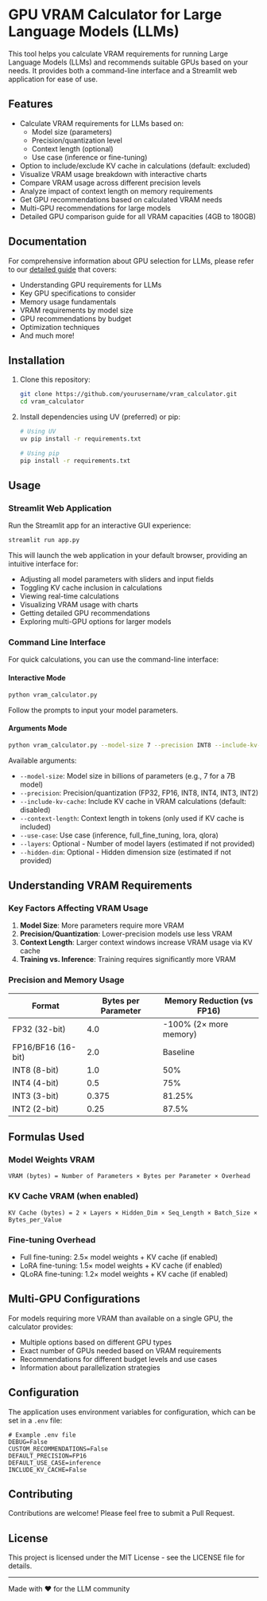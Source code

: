 # GPU VRAM Calculator for Large Language Models (LLMs)

This tool helps you calculate VRAM requirements for running Large Language Models (LLMs) and recommends suitable GPUs based on your needs. It provides both a command-line interface and a Streamlit web application for ease of use.

## Features

- Calculate VRAM requirements for LLMs based on:
  - Model size (parameters)
  - Precision/quantization level
  - Context length (optional)
  - Use case (inference or fine-tuning)
- Option to include/exclude KV cache in calculations (default: excluded)
- Visualize VRAM usage breakdown with interactive charts
- Compare VRAM usage across different precision levels
- Analyze impact of context length on memory requirements
- Get GPU recommendations based on calculated VRAM needs
- Multi-GPU recommendations for large models
- Detailed GPU comparison guide for all VRAM capacities (4GB to 180GB)

## Documentation

For comprehensive information about GPU selection for LLMs, please refer to our [detailed guide](doc.md) that covers:
- Understanding GPU requirements for LLMs
- Key GPU specifications to consider
- Memory usage fundamentals
- VRAM requirements by model size
- GPU recommendations by budget
- Optimization techniques
- And much more!

## Installation

1. Clone this repository:
   ```bash
   git clone https://github.com/yourusername/vram_calculator.git
   cd vram_calculator
   ```

2. Install dependencies using UV (preferred) or pip:
   ```bash
   # Using UV
   uv pip install -r requirements.txt
   
   # Using pip
   pip install -r requirements.txt
   ```

## Usage

### Streamlit Web Application

Run the Streamlit app for an interactive GUI experience:

```bash
streamlit run app.py
```

This will launch the web application in your default browser, providing an intuitive interface for:
- Adjusting all model parameters with sliders and input fields
- Toggling KV cache inclusion in calculations
- Viewing real-time calculations
- Visualizing VRAM usage with charts
- Getting detailed GPU recommendations
- Exploring multi-GPU options for larger models

### Command Line Interface

For quick calculations, you can use the command-line interface:

#### Interactive Mode

```bash
python vram_calculator.py
```

Follow the prompts to input your model parameters.

#### Arguments Mode

```bash
python vram_calculator.py --model-size 7 --precision INT8 --include-kv-cache --context-length 4096 --use-case inference
```

Available arguments:
- `--model-size`: Model size in billions of parameters (e.g., 7 for a 7B model)
- `--precision`: Precision/quantization (FP32, FP16, INT8, INT4, INT3, INT2)
- `--include-kv-cache`: Include KV cache in VRAM calculations (default: disabled)
- `--context-length`: Context length in tokens (only used if KV cache is included)
- `--use-case`: Use case (inference, full_fine_tuning, lora, qlora)
- `--layers`: Optional - Number of model layers (estimated if not provided)
- `--hidden-dim`: Optional - Hidden dimension size (estimated if not provided)

## Understanding VRAM Requirements

### Key Factors Affecting VRAM Usage

1. **Model Size**: More parameters require more VRAM
2. **Precision/Quantization**: Lower-precision models use less VRAM
3. **Context Length**: Larger context windows increase VRAM usage via KV cache
4. **Training vs. Inference**: Training requires significantly more VRAM

### Precision and Memory Usage

| Format | Bytes per Parameter | Memory Reduction (vs FP16) |
|--------|---------------------|----------------------------|
| FP32 (32-bit) | 4.0 | -100% (2× more memory) |
| FP16/BF16 (16-bit) | 2.0 | Baseline |
| INT8 (8-bit) | 1.0 | 50% |
| INT4 (4-bit) | 0.5 | 75% |
| INT3 (3-bit) | 0.375 | 81.25% |
| INT2 (2-bit) | 0.25 | 87.5% |

## Formulas Used

### Model Weights VRAM
```
VRAM (bytes) = Number of Parameters × Bytes per Parameter × Overhead
```

### KV Cache VRAM (when enabled)
```
KV Cache (bytes) = 2 × Layers × Hidden_Dim × Seq_Length × Batch_Size × Bytes_per_Value
```

### Fine-tuning Overhead
- Full fine-tuning: 2.5× model weights + KV cache (if enabled)
- LoRA fine-tuning: 1.5× model weights + KV cache (if enabled)
- QLoRA fine-tuning: 1.2× model weights + KV cache (if enabled)

## Multi-GPU Configurations

For models requiring more VRAM than available on a single GPU, the calculator provides:
- Multiple options based on different GPU types
- Exact number of GPUs needed based on VRAM requirements
- Recommendations for different budget levels and use cases
- Information about parallelization strategies

## Configuration

The application uses environment variables for configuration, which can be set in a `.env` file:

```
# Example .env file
DEBUG=False
CUSTOM_RECOMMENDATIONS=False
DEFAULT_PRECISION=FP16
DEFAULT_USE_CASE=inference
INCLUDE_KV_CACHE=False
```

## Contributing

Contributions are welcome! Please feel free to submit a Pull Request.

## License

This project is licensed under the MIT License - see the LICENSE file for details.

---

Made with ❤️ for the LLM community
